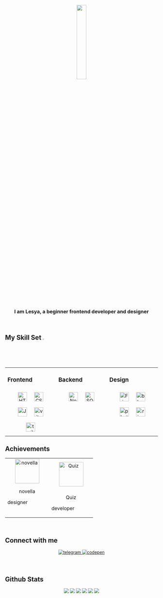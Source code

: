 <div align="center">
<img src="https://opis-cdn.tinkoffjournal.ru/mercury/18-cats-mem.0rdvn3uwtipw..gif" align="center" style="width: 25%" />
</div> 


### <div align="center">I am Lesya, a beginner frontend developer and designer
</div>  

<br/>  

## My Skill Set <img src="https://github.com/user-attachments/assets/3daf898c-9ee2-46f7-99d8-8b7fb8804ebc" style="width: 2%">
<table align="center" width="100%" ><tr><td valign="top"  width="33%">


### Frontend  
<div align="center" justify-content="center" display ="flex" >  
<a href="https://en.wikipedia.org/wiki/HTML5" target="_blank"><img style="margin: 10px" src="https://github.com/user-attachments/assets/2abab487-73ea-44d0-83ac-25e09106ea98" alt="HTML5" height="30" /></a>  
<a href="https://www.w3schools.com/css/" target="_blank"><img style="margin: 10px" src="https://github.com/user-attachments/assets/f4e0591c-7337-447e-96d5-567d540b35fc" alt="CSS3" height="30" /></a>
<a href="https://www.javascript.com/" target="_blank"><img style="margin: 10px" src="https://github.com/user-attachments/assets/1343bd25-137f-4b01-9145-e1e05424025d" alt="JavaScript" height="30" /></a>  
<a href="https://vite.dev/" target="_blank"><img style="margin: 10px" src="https://github.com/user-attachments/assets/6a6add9e-3399-49fb-bca8-718e14aabaa8" alt="vite" height="30" /></a>
<a href="https://tailwindcss.com/" target="_blank"><img style="margin: 10px" src="https://github.com/user-attachments/assets/c288615a-72ba-41f4-8141-7ad7cdf9f9c2" alt="tailwindcss" height="30" /></a>  
</div>
</td><td valign="top" width="33%">



### Backend  
<div align="center" justify-content="center" display ="flex" flex-decoration="row">  
<a href="https://nodejs.org/" target="_blank"><img style="margin: 10px" src="https://github.com/user-attachments/assets/cdf96f22-1bf8-4c74-9537-c197df9bb9bd" alt="Node.js" height="30" /></a> 
<a href="https://www.microsoft.com/en-ca/sql-server" target="_blank"><img style="margin: 10px" src="https://github.com/user-attachments/assets/acbd9565-09ac-4f7e-ac71-223d59f42fa4" alt="SQL Server" height="30" /></a>  
</div>

</td><td valign="top" width="33%">


### Design  
<div align="center">  
<a href="https://www.figma.com/" target="_blank"><img style="margin: 10px" src="https://github.com/user-attachments/assets/5c4a4b5a-cb74-4f31-b0b8-19e035fd24b1" alt="Figma" height="30" /></a>  
<a href="https://www.blender.org/" target="_blank"><img style="margin: 10px" src="https://github.com/user-attachments/assets/1d19a99a-1f38-4a8b-9f9d-ccf1eb6524d1" alt="blender" height="30" /></a>  
<a href="https://img.shields.io/badge/adobe%20photoshop-%2331A8FF.svg?style=for-the-badge&logo=adobe%20photoshop" target="_blank"><img style="margin: 10px" src="https://github.com/user-attachments/assets/d8feaed6-341b-4d47-af06-0d18561210d9" alt="photoshop" height="30" /></a> 
<a href="https://rive.app/" target="_blank"><img style="margin: 10px" src="https://framerusercontent.com/images/3zFbB2jdDFJ02sWnh7hLRZFujk.svg" alt="rive" height="30" /></a> 
</div>
</td></tr></table> 

## Achievements
<table><tr><td valign="top" width="40%">
<div align="center" justify-content="center" display ="flex">  
<a href ="https://lesyalys.github.io/novella.io/"><img src="https://github.com/user-attachments/assets/0a83374a-80d2-4823-a323-7f9b9f220427" alt="novella" height="80" /></a> 
</div>
  <p align="center" justify-content="center" display ="flex">novella</p> <p>designer</p>
  </td><td valign="top" width="40%">
    
  <div align="center" justify-content="center" display ="flex">  
<a href="https://lesyalys.github.io/computerQuiz.io/" target="_blank"><img style="margin: 10px" src="https://github.com/user-attachments/assets/7e337fca-15b2-4973-b68e-5bb3540ef674" alt="Quiz" height="80" /></a> 
</div>
  <p align="center" justify-content="center" display ="flex">Quiz</p> <p>developer</p>
</tr></table>
<br/>



## Connect with me  
<div align="center">
<a href="https://t.me/Shadowtav" target="_blank">
<img src=https://img.shields.io/badge/telegram-%23131417.svg?&style=for-the-badge&logo=telegram alt=telegram style="margin-bottom: 5px;" />
</a>  
<a href="https://codepen.com/Lesyalys" target="_blank">
<img src=https://img.shields.io/badge/codepen-%23131417.svg?&style=for-the-badge&logo=codepen alt=codepen style="margin-bottom: 5px;" />
</a> 
</div>  
  
<br/>   
  
<br/>  


## Github Stats  
  <div align="center">
      <img src = "https://github.com/user-attachments/assets/bd7b0e82-198c-4ab6-b7ca-800fd7169fb9">
      <img src="http://github-profile-summary-cards.vercel.app/api/cards/profile-details?username=Lesyalys&theme=nord_dark">
      <img src="http://github-profile-summary-cards.vercel.app/api/cards/repos-per-language?username=Lesyalys&theme=nord_dark">
      <img src="http://github-profile-summary-cards.vercel.app/api/cards/most-commit-language?username=Lesyalys&theme=nord_dark">
      <img src="http://github-profile-summary-cards.vercel.app/api/cards/stats?username=Lesyalys&theme=nord_dark">
      <img src="http://github-profile-summary-cards.vercel.app/api/cards/productive-time?username=Lesyalys&theme=nord_dark&utcOffset=8">
    </div> 

<br/>  

  

